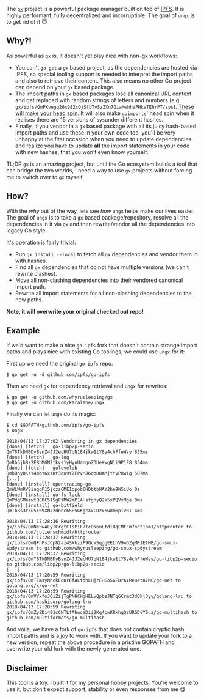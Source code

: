   The [`gx`](https://github.com/whyrusleeping/gx) project is a powerful package manager built on top of [IPFS](https://ipfs.io/). It is highly performant, fully decentralized and incorruptible. The goal of `ungx` is to get rid of it 😇

## Why?!

As powerful as `gx` is, it doesn't yet play nice with non-gx workflows:

 * You can't `go get` a `gx` based project, as the dependencies are hosted via IPFS, so special tooling support is needed to interpret the import paths and also to retrieve their content. This also means no other Go project can depend on your `gx` based package.
 * The import paths in `gx` based packages lose all canonical URL context and get replaced with random strings of letters and numbers (e.g. `gx/ipfs/QmPXvegq26x982cQjSfbTvSzZXn7GiaMwhhVPHkeTEhrPT/sys`). [These will make your head spin](https://github.com/ipfs/go-ipfs/blob/master/core/core.go#L42). It will also make `goimports`' head spin when it realises there are 15 versions of `sys`under different hashes.
 * Finally, if you vendor in a `gx` based package with all its juicy hash-based import paths and use these in your own code too, you'll be very unhappy at the first occasion when you need to update dependencies and realize you have to update **all** the import statements in your code with new hashes, that you won't even know yourself.

TL;DR `gx` is an amazing project, but until the Go ecosystem builds a tool that can bridge the two worlds, I need a way to use `gx` projects without forcing me to switch over to `gx` myself.

## How?

With the *why* out of the way, lets see *how* `ungx` helps make our lives easier. The goal of `ungx` is to take a `gx` based package/repository, resolve all the dependencies in it via `gx` and then rewrite/vendor all the dependencies into legacy Go style.

It's operation is fairly trivial:

 * Run `gx install --local` to fetch all `gx` dependencies and vendor them in with hashes.
 * Find all `gx` dependencies that do not have multiple versions (we can't rewrite clashes).
 * Move all non-clashing dependencies into their vendored canonical import path.
 * Rewrite all import statements for all non-clashing dependencies to the new paths.

**Note, it will overwrite your original checked out repo!**

## Example

If we'd want to make a nice `go-ipfs` fork that doesn't contain strange import paths and plays nice with existing Go toolings, we could use `ungx` for it:

First up we need the original `go-ipfs` repo.

```
$ go get -u -d github.com/ipfs/go-ipfs
```

Then we need `gx` for dependency retrieval and `ungx` for rewrites:

```
$ go get -u github.com/whyrusleeping/gx
$ go get -u github.com/karalabe/ungx
```

Finally we can let `ungx` do its magic:

```
$ cd $GOPATH/github.com/ipfs/go-ipfs
$ ungx

2018/04/13 17:27:02 Vendoring in gx dependencies
[done] [fetch]   go-libp2p-secio               QmT8TkDNBDyBsnZ4JJ2ecHU7qN184jkw1tY8y4chFfeWsy 835ms
[done] [fetch]   go-log                        QmRb5jh8z2E8hMGN2tkvs1yHynUanqnZ3UeKwgN1i9P1F8 834ms
[done] [fetch]   goleveldb                     QmbBhyDKsY4mbY6xsKt3qu9Y7FPvMJ6qbD8AMjYYvPRw1g 507ms
[...]
[done] [install] opentracing-go                QmWLWmRVSiagqP15jczsGME1qpob6HDbtbHAY2he9W5iUo 0s
[done] [install] go-fs-lock                    QmPdqSMmiwtQCBC515gFtMW2mP14HsfgnyQ2k5xPQVxMge 8ms
[done] [install] go-bitfield                   QmTbBs3Y3u5F69XNJzdnnc6SP5GKgcXxCDzx6w8m6piVRT 4ms

2018/04/13 17:28:36 Rewriting gx/ipfs/QmNeSwALyTCrgtCTsPiF7tcDN6uLtdi8qCMtFm7nct1nm1/httprouter to github.com/julienschmidt/httprouter
2018/04/13 17:28:37 Rewriting gx/ipfs/QmQFhPsJCp82az4SXbziP9QcVSqggEELnV9wGZqMR1EfMB/go-smux-spdystream to github.com/whyrusleeping/go-smux-spdystream
2018/04/13 17:28:37 Rewriting gx/ipfs/QmT8TkDNBDyBsnZ4JJ2ecHU7qN184jkw1tY8y4chFfeWsy/go-libp2p-secio to github.com/libp2p/go-libp2p-secio
[...]
2018/04/13 17:28:59 Rewriting gx/ipfs/QmTEmsyNnckEq8rEfALfdhLHjrEHGoSGFDrAYReuetn7MC/go-net to golang.org/x/go-net
2018/04/13 17:28:59 Rewriting gx/ipfs/QmVYxfoJQiZijTgPNHCHgHELvQpbsJNTg6Crmc3dQkj3yy/golang-lru to github.com/hashicorp/golang-lru
2018/04/13 17:28:59 Rewriting gx/ipfs/QmZyZDi491cCNTLfAhwcaDii2Kg4pwKRkhqQzURGDvY6ua/go-multihash to github.com/multiformats/go-multihash
```

And voila, we have a fork of `go-ipfs` that does not contain cryptic hash import paths and is a joy to work with. If you want to update your fork to a new version, repeat the above procedure in a pristine GOPATH and overwrite your old fork with the newly generated one.

## Disclaimer

This tool is a toy. I built it for my personal hobby projects. You're welcome to use it, but don't expect support, stability or even responses from me 😋

